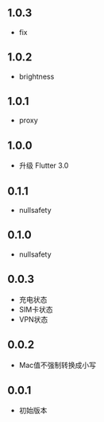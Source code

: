 ## 1.0.3

* fix

## 1.0.2

* brightness

## 1.0.1

* proxy

## 1.0.0

* 升级 Flutter 3.0

## 0.1.1

* nullsafety

## 0.1.0

* nullsafety

## 0.0.3

* 充电状态
* SIM卡状态
* VPN状态

## 0.0.2

* Mac值不强制转换成小写

## 0.0.1

* 初始版本
